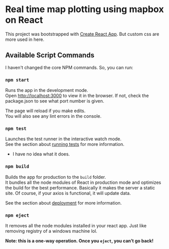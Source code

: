 # Real time map plotting using mapbox on React

This project was bootstrapped with [Create React App](https://github.com/facebook/create-react-app). But custom css are more used in here.

## Available Script Commands

I haven't changed the core NPM commands. So, you can run:

### `npm start`

Runs the app in the development mode.\
Open [http://localhost:3000](http://localhost:3000) to view it in the browser.
If not, check the package.json to see what port number is given.

The page will reload if you make edits.\
You will also see any lint errors in the console.

### `npm test`

Launches the test runner in the interactive watch mode.\
See the section about [running tests](https://facebook.github.io/create-react-app/docs/running-tests) for more information.
- I have no idea what it does.

### `npm build`

Builds the app for production to the `build` folder.\
It bundles all the node modules of React in production mode and optimizes the build for the best performance.
Basically it makes the server a static site. Of course, if your axios is functional, it will update data.

See the section about [deployment](https://facebook.github.io/create-react-app/docs/deployment) for more information.

### `npm eject`

It removes all the node modules installed in your react app. Just like removing registry of a windows machine lol.

**Note: this is a one-way operation. Once you `eject`, you can’t go back!**

